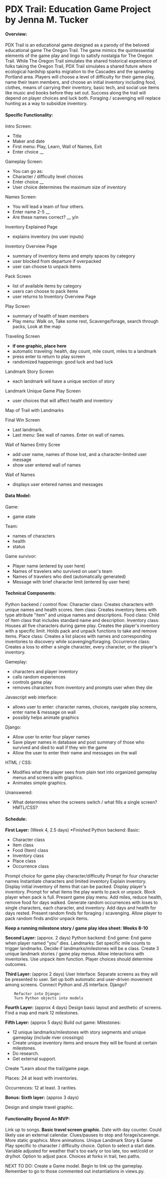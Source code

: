 # PDX Trail: Education Game Project by Jenna M. Tucker


#### Overview:
PDX Trail is an educational game designed as a parody of the beloved educational game The Oregon Trail.  The game mimics the quintessential elements of the game play and lingo to satisfy nostalgia for The Oregon Trail.  While The Oregon Trail simulates the shared historical experience of folks taking the Oregon Trail, PDX Trail simulates a shared future where ecological hardship sparks migration to the Cascades and the sprawling Portland area. Players will choose a level of difficulty for their game play, name their team members, and choose an initial inventory including food, clothes, means of carrying their inventory, basic tech, and social use items like music and books before they set out.  Success along the trail will depend on player choices and luck both. Foraging / scavenging will replace hunting as a way to subsidize inventory.


#### Specific Functionality:
Intro Screen:
  - Title
  - Maker and date
  - First menu: Play, Learn, Wall of Names, Exit
  - Enter choice __

 Gameplay Screen:
  - You can go as:
  - Character / difficulty level choices
  - Enter choice __
  - User choice determines the maximum size of inventory

Names Screen:
  - You will lead a team of four others.
  - Enter name 2-5 __
  - Are these names correct? __ y/n

Inventory Explained Page
  - explains inventory (no user inputs)

Inventory Overview Page
  - summary of inventory items and empty spaces by category
  - user blocked from departure if overpacked
  - user can choose to unpack items

Pack Screen
  - list of available items by category
  - users can choose to pack items
  - user returns to Inventory Overview Page

Play Screen
  - summary of health of team members
  - Play menu:  Walk on, Take some rest, Scavenge/forage, search through packs, Look at the map

Traveling Screen
  - **if one graphic, place here**
  - automatic traveling: health, day count, mile count, miles to a landmark
  - press enter to return to play screen
  - randomized happenings: good luck and bad luck

Landmark Story Screen
  - each landmark will have a unique section of story

Landmark Unique Game Play Screen
  - user choices that will affect health and inventory

Map of Trail with Landmarks

Final Win Screen
  - Last landmark.
  - Last menu:  See wall of names. Enter on wall of names.

Wall of Names Entry Scree
  - add user name, names of those lost, and a character-limited user message
  - show user entered wall of names

Wall of Names
  - displays user entered names and messages


#### Data Model:

Game:
  - game state 

Team:
  - names of characters 
  - health 
  - status 

Game survivor:  
  - Player name (entered by user here)
  - Names of travelers who survived on user's team 
  - Names of travelers who died (automatically generated)
  - Message with brief character limit (entered by user here)
  

#### Technical Components:

Python backend / control flow:
    Character class:
        Creates characters with unique names and health scores.
    Item class:
        Creates inventory items with type attribute "item" and unique names and descriptions.
    Food class:
        Child of Item class that includes standard name and description.
    Inventory class:
        Houses all five characters during game play.
        Creates the player's inventory with a specific limit.
        Holds pack and unpack functions to take and remove items.
    Place class:
        Creates a list places with names and corresponding inventories to discovery while scavenging/foraging.
    Occurrence class:
        Creates a loss to either a single character, every character, or the player's inventory.

Gameplay:
  - characters and player inventory
  - calls random experiences
  - controls game play
  - removes characters from inventory and prompts user when they die


Javascript web interface:
  - allows user to enter: character names, choices, navigate play screens, enter name & message on wall
  - possibly helps animate graphics

Django:
  - Allow user to enter four player names 
  - Save player names in database and post summary of those who survived and died to wall if they win the game
  - Allow the user to enter their name and messages on the wall 

HTML / CSS:
  - Modifies what the player sees from plain text into organized gameplay menus and screens with graphics.
  - Animates simple graphics.

Unanswered:
  - What determines when the screens switch / what fills a single screen?  HMTL/CSS?


#### Schedule:

**First Layer:**  (Week 4, 2.5 days)       *Finished
    Python backend:
        Basic:
  - Character class
  - Item class
  - Food (Item) class
  - Inventory class
  - Place class
  - Occurrence class

Prompt choice for game play character/difficulty
        Prompt for four character names
        Instantiate characters and limited inventory
        Explain inventory.
        Display initial inventory of items that can be packed.
        Display player's inventory.
        Prompt for what items the play wants to pack or unpack.
        Block player when pack is full.
        Present game play menu.
        Add miles, reduce health, remove food for days walked.
        Generate random occurrences with loses to single characters, each character, and inventory.
        Add days and health for days rested.
        Present random finds for foraging / scavenging.
        Allow player to pack random finds and/or unpack items.


**Keep a running milestone story / game play idea sheet:           Weeks 8-10**

**Second Layer:** (approx. 2 days)
    Python backend:
        End game:
            End game when player named "you" dies.
        Landmarks:
            Set specific mile counts to trigger landmarks.
            Decide if landmarks/milestones will be a class.
            Create 3 unique landmark stories / game play menus.
            Allow interactions with inventories. Use unpack item function.
            Player choices should determine outcomes.

**Third Layer:** (approx 2 days)
    User Interface:
        Separate screens as they will be presented to user.
        Set up both automatic and user-driven movement among screens.
        Connect Python and JS interface.  Django?
        
        Refactor into Django:
        Turn Python objects into models 

**Fourth Layer:** (approx 4 days)
    Design basic layout and aesthetic of screens.
    Find a map and mark 12 milestones.


**Fifth Layer:** (approx 5 days)
Build out game:
  Milestones:
  - 12 unique landmarks/milestones with story segments and unique gameplay (include river crossings)
  - Create unique inventory items and ensure they will be found at certain milestones.
  - Do research.
  - Get external support.

Create "Learn about the trail/game page.

Places: 24 at least with inventories.

 Occurrences: 12 at least.  3 rarities.

**Bonus:  Sixth layer:** (approx 3 days)

Design and simple travel graphic.



#### Functionality Beyond An MVP:
   Link up to songs.
  **Basic travel screen graphic.**
  Date with day counter.  Could likely use an external calendar.
  Clues/pauses to stop and forage/scavenge.
  More static graphics.
  More animations.
  Unique Landmark Story & Game Play specific to character / difficulty choice.
  Option to select a start date.
    Variable adjusted for weather that's too early or too late, too wet/cold or
    dry/hot.
  Option to adjust pace.
  Choices at forks in trail, two paths.

NEXT TO DO:
Create a Game model.
Begin to link up the gameplay.
Remember to go to those commented out instantiations in views.py. 